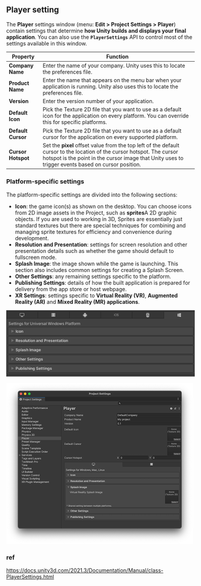 ## Player setting 
The **Player** settings window (menu: **Edit > Project Settings > Player**) contain settings that determine **how Unity builds and displays your final application**.  You can also use the **`PlayerSettings`** API to control most of the settings available in this window.


| **Property** | **Function** |
| --- | --- |
| **Company Name** | Enter the name of your company. Unity uses this to locate the preferences file. |
| **Product Name** | Enter the name that appears on the menu bar when your application is running. Unity also uses this to locate the preferences file. |
| **Version** | Enter the version number of your application. |
| **Default Icon** | Pick the Texture 2D file that you want to use as a default icon for the application on every platform. You can override this for specific platforms. |
| **Default Cursor** | Pick the Texture 2D file that you want to use as a default cursor for the application on every supported platform. |
| **Cursor Hotspot** | Set the **pixel** offset value from the top left of the default cursor to the location of the cursor hotspot. The cursor hotspot is the point in the cursor image that Unity uses to trigger events based on cursor position. |


###  Platform-specific settings

The platform-specific settings are divided into the following sections:

-   **Icon**: the game icon(s) as shown on the desktop. You can choose icons from 2D image assets in the Project, such as **sprites**A 2D graphic objects. If you are used to working in 3D, Sprites are essentially just standard textures but there are special techniques for combining and managing sprite textures for efficiency and convenience during development. 
-   **Resolution and Presentation**: settings for screen resolution and other presentation details such as whether the game should default to fullscreen mode.
-   **Splash Image**: the image shown while the game is launching. This section also includes common settings for creating a Splash Screen. 
-   **Other Settings**: any remaining settings specific to the platform.
-   **Publishing Settings**: details of how the built application is prepared for delivery from the app store or host webpage.
-   **XR Settings**: settings specific to **Virtual Reality (VR)**, **Augmented Reality (AR)** and **Mixed Reality (MR) applications**.


![](./Specific_settings.png)

![](./player-settings-window.png)

### ref 
https://docs.unity3d.com/2021.3/Documentation/Manual/class-PlayerSettings.html
